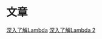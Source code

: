 # 文章
[深入了解Lambda](https://github.com/xiahua/article/blob/master/%E6%B7%B1%E5%85%A5%E4%BA%86%E8%A7%A3lambada.md)
[深入了解Lambda 2](https://github.com/xiahua/article/blob/master/%E6%B7%B1%E5%85%A5%E7%90%86%E8%A7%A3Lambda%202.md)
